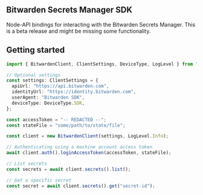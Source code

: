 ## Bitwarden Secrets Manager SDK

Node-API bindings for interacting with the Bitwarden Secrets Manager. This is a beta release and
might be missing some functionality.

## Getting started

```ts
import { BitwardenClient, ClientSettings, DeviceType, LogLevel } from "@bitwarden/sdk-napi";

// Optional settings
const settings: ClientSettings = {
  apiUrl: "https://api.bitwarden.com",
  identityUrl: "https://identity.bitwarden.com",
  userAgent: "Bitwarden SDK",
  deviceType: DeviceType.SDK,
};

const accessToken = "-- REDACTED --";
const stateFile = "some/path/to/state/file";

const client = new BitwardenClient(settings, LogLevel.Info);

// Authenticating using a machine account access token
await client.auth().loginAccessToken(accessToken, stateFile);

// List secrets
const secrets = await client.secrets().list();

// Get a specific secret
const secret = await client.secrets().get("secret-id");
```
